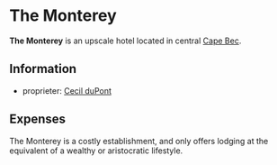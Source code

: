 # The Monterey

**The Monterey** is an upscale hotel located in central [Cape Bec](cape-bec.md).

## Information

- proprieter: [Cecil duPont](../citizenry/cecil-dupont.md)

## Expenses

The Monterey is a costly establishment, and only offers lodging at the equivalent of a wealthy or aristocratic lifestyle.
